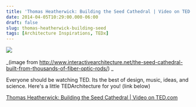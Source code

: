 ```yaml
---
title: 'Thomas Heatherwick: Building the Seed Cathedral | Video on TED.com'
date: 2014-04-05T10:29:00.000-06:00
draft: false
slug: thomas-heatherwick-building-seed
tags: [Architecture Inspirations, TEDx]
---
```


![](/images/blog/legacy/Seed.jpg) 

_(image from http://www.interactivearchitecture.net/the-seed-cathedral-built-from-thousands-of-fiber-optic-rods/) _  
  
Everyone should be watching TED. Its the best of design, music, ideas, and science. Here's a little TEDArchitecture for you! (link below)  
  
[Thomas Heatherwick: Building the Seed Cathedral | Video on TED.com](http://www.ted.com/talks/thomas_heatherwick.html)
